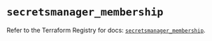 # `secretsmanager_membership`

Refer to the Terraform Registry for docs: [`secretsmanager_membership`](https://registry.terraform.io/providers/keeper-security/secretsmanager/1.1.7/docs/resources/membership).
